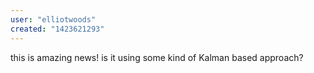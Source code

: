 ```yaml
---
user: "elliotwoods"
created: "1423621293"
---
```


this is amazing news!
is it using some kind of Kalman based approach?
